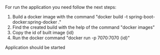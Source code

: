 For run the application you need follow the next steps: 

1. Build a docker image with the command "docker build -t spring-boot-docker:spring-docker ."
2. Find the created build with the help of the command "docker images"
3. Copy the id of built image {id}
4. Run the docker command "docker run -p 7070:7070 {id}"

Application should be started
